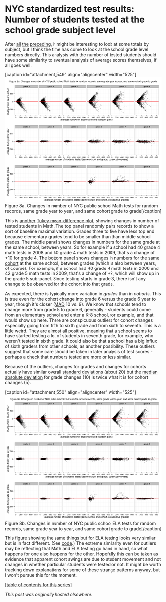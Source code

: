 # NYC standardized test results: Number of students tested at the school grade subject level



After <a href="http://planspace.org/2013/11/15/nyc-standardized-test-results-the-total-number-of-students-and-tests/">all</a> <a href="http://planspace.org/2013/11/16/nyc-standardized-test-results-the-total-number-of-students-and-tests-by-grade/">the</a> <a href="http://planspace.org/2013/11/16/nyc-standardized-test-results-the-total-number-of-tests-by-grade-viewed-by-cohort/">preceding</a>, it might be interesting to look at some totals by subject, but I think the time has come to look at the school grade level numbers directly. This analysis with the number of tested students should have some similarity to eventual analysis of average scores themselves, if all goes well.

[caption id="attachment_549" align="aligncenter" width="525"]<a href="8a.png"><img class="size-large wp-image-549" alt="Figure 8a. Changes in number of NYC public school Math tests for random records, same grade year to year, and same cohort grade to grade" src="8a.png"></a> Figure 8a. Changes in number of NYC public school Math tests for random records, same grade year to year, and same cohort grade to grade[/caption]

This is <a href="http://planspace.org/2013/11/15/nyc-standardized-test-results-checking-out-the-number-of-students-tested-in-math-and-ela-again/">another</a> <a href="http://www.statistics.com/index.php?page=glossary&amp;term_id=364">Tukey mean-difference plot</a>, showing changes in number of tested students in Math. The top panel randomly pairs records to show a sort of baseline maximal variation. Grades three to five have less top end because elementary grades tend to be smaller than than middle school grades. The middle panel shows changes in numbers for the same grade at the same school, between years. So for example if a school had 40 grade 4 math tests in 2008 and 50 grade 4 math tests in 2009, that's a change of +10 for grade 4. The bottom panel shows changes in numbers for the same <a href="http://planspace.org/2013/11/16/nyc-standardized-test-results-the-total-number-of-tests-by-grade-viewed-by-cohort/">cohort</a> at the same school, between grades (which is also between years, of course). For example, if a school had 40 grade 4 math tests in 2008 and 42 grade 5 math tests in 2009, that's a change of +2, which will show up in the grade 5 sub-panel. Since testing starts in grade 3, there isn't any change to be observed for the cohort into that grade.

As expected, there is typically more variation in <em>grades</em> than in <em>cohorts</em>. This is true even for the cohort change into grade 6 versus the grade 6 year to year, though it's closer (<a href="http://en.wikipedia.org/wiki/Median_absolute_deviation">MAD</a> 10 vs. 9). We know that schools tend to change more from grade 5 to grade 6, generally - students could come from an elementary school and enter a K-8 school, for example, and that would show up here. There are conspicuous outliers for cohort changes especially going from fifth to sixth grade and from sixth to seventh. This is a little weird. They are almost all positive, meaning that a school seems to have started testing a lot of students in seventh grade, for example, who weren't tested in sixth grade. It could also be that a school has a big influx of sixth graders from other schools, as another possibility. These outliers suggest that some care should be taken in later analysis of test scores - perhaps a check that numbers tested are more or less similar.

Because of the outliers, changes for grades and changes for cohorts actually have similar overall <a href="http://en.wikipedia.org/wiki/Standard_deviation">standard deviation</a>s (about 20) but the <a href="http://en.wikipedia.org/wiki/Median_absolute_deviation">median absolute deviation</a> for grade changes (10) is twice what it is for cohort changes (5).

[caption id="attachment_550" align="aligncenter" width="525"]<a href="8b.png"><img class="size-large wp-image-550" alt="Figure 8b. Changes in number of NYC public school ELA tests for random records, same grade year to year, and same cohort grade to grade" src="8b.png"></a> Figure 8b. Changes in number of NYC public school ELA tests for random records, same grade year to year, and same cohort grade to grade[/caption]

This figure showing the same things but for ELA testing looks very similar but is in fact different. (See <a href="https://github.com/ajschumacher/NYCtests/blob/master/code/figure8.r">code</a>.) The extreme similarity even for outliers may be reflecting that Math and ELA testing go hand in hand, so what happens for one also happens for the other. Hopefully this can be taken as evidence that apparent cohort swings are due to student movement and not changes in whether particular students were tested or not. It might be worth tracking down explanations for some of these strange patterns anyway, but I won't pursue this for the moment.

[<a href="http://planspace.org/2014/01/10/nyc-test-data/">table of contents for this series</a>]



*This post was originally hosted elsewhere.*
